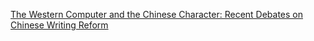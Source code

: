 [The Western Computer and the Chinese Character: Recent Debates on Chinese Writing Reform](http://www.uri.edu/iaics/content/2002v11n3/06%20Changfu%20Chang%20&%20Yihai%20Chen.pdf)
